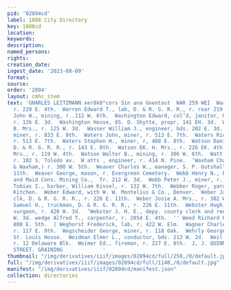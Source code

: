 ```yaml
---
pid: '02894cd'
label: 1888 City Directory
key: 1888cd
location: 
keywords: 
description: 
named_persons: 
rights: 
creation_date: 
ingest_date: '2023-08-09'
format: 
source: 
order: '2894'
layout: cmhc_item
text: 'GHARLES LEITZMANN xer8k0"cors Sin ana Gnentast  WAR 259 WEI  Warner Mary Mrz.,
  r. 229 E. 4th.  Warren Edward T., lab, D. & R. G. R. R., r. rear 219 N. Poplar.  Warren
  John W., mining, r..112 W. 6th.  Washington Edward, col’d, janitor, Quincy Blk,
  r. 126 E. 3d.  Washington House, 8S. O. Shytte, propr, 141 EH. 3d.  Washington Ida
  B. Mrs., r. 125 W. 3d.  Wasser William J., engineer, bds. 202 E. 3d.  Waters John,
  miner, r. 833 E. 8th.  Waters John, miner, r. 513 E. 7th.  Waters Richard, miner,
  r. 513 E. 7th.  Waters Stephen H., miner, r, 408 E. 8th.  Watson Daniel S., fireman,
  D. & R. G. R. R., r. 143 E. 8th.  Watson EK. H. Mrs., r. 226 EK. 4th.  Watson Nellie
  Mrs., r. 119 W. 4th.  Watson Walter B., mining, r. 306 W. 6th.  Watt Job, miner,
  r. 102 S. Toledo av.  W atts , engineer, r. 414 N. Pine.  ‘Waxham Charles W., (Pitts
  & Waxham,) r. 300 W. 5th.  Weaver Charles W., manager, S. P. Gutshall, r. 216 E.
  11th.  Weaver George, mason, r. Evergreen Cemetery.  Webb Henry N., bkkpr, Henriett
  and Maid Cons. Mining Co.,  Tr. 212 W. 3d.  Webb Peter J., miner, r. 205 H. 8th.  Webb
  Tobias I., barber, William Kissel, r. 132 W. 7th.  Webber Roger, yardman, Hotel
  Kitchen.  Weber Edward, with W. W. Montelius & Co., Denver.  Weber James A., check
  clk, D. & R. G. R. R., r. 226 E. 11th.  Weber Josie A. Mrs., r. 302 W. 2d.  Weber
  Samuel H., truckman, D. & R. G. R. R., r. 226 E. 11th.  Webster Hugh, veterinary
  surgeon, r. 420 W. 3d.  ‘Webster J. H. E., depy. county clerk and reeorder, r. 420
  W. 3d. wedge Alfred T., carpenter, r. 2054 E. 4th.  '' Weed Richard H., miner, r.
  808 E. 5th.  | Weghorst Frederick, lab, r. 422 W. Elm.  Wagner Charles F., watchman,
  r. 117 E. 9th.  Wegscheider George, miner, r. 118 Oak.  Wehrly George, watchman,
  St. Louis House.  Weidman Elmer L., conductor, bds. 212 W. 2d.  Weil J. Henry, mining,
  r. 12 Delaware Blk.  Weimer Ed., fireman, r. 227 E. 8th.  J, J. QUINN, EAST FIFTH
  STREET. GRAINING             '
thumbnail: "/img/derivatives/iiif/images/02894cd/full/250,/0/default.jpg"
full: "/img/derivatives/iiif/images/02894cd/full/1140,/0/default.jpg"
manifest: "/img/derivatives/iiif/02894cd/manifest.json"
collection: directories
---
```

